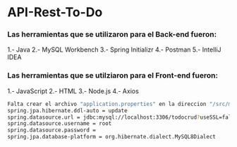 # API-Rest-To-Do

### Las herramientas que se utilizaron para el Back-end fueron:

1.- Java
2.- MySQL Workbench
3.- Spring Initializr
4.- Postman
5.- IntelliJ IDEA

### Las herramientas que se utilziaron para el Front-end fueron:

1.- JavaScript
2.- HTML
3.- Node.js
4.- Axios

```sh
Falta crear el archivo "application.properties" en la direccion "/src/main/resources/application.properties" con las siguientes propiedades:
spring.jpa.hibernate.ddl-auto = update
spring.datasource.url = jdbc:mysql://localhost:3306/todocrud?useSSL=false&serverTimezone=UTC
spring.datasource.username = root
spring.datasource.password =
spring.jpa.database-platform = org.hibernate.dialect.MySQL8Dialect
```
